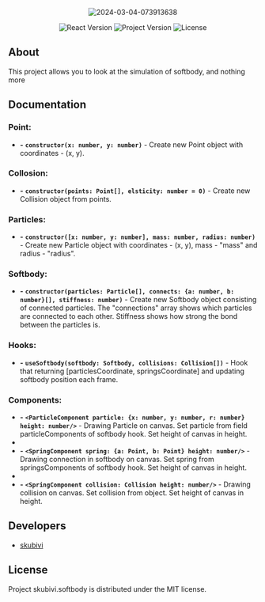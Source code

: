 <p align="center">
      <img src="https://i.ibb.co/F5rJzH8/2024-03-04-073913638.png" alt="2024-03-04-073913638" border="0">
</p>

<p align="center">
      <img src="https://img.shields.io/badge/React_Version-18.2.0-blueviolet" alt="React Version">
      <img src="https://img.shields.io/badge/Project_Version-v1.0_(alpha)-blue" alt="Project Version">
      <img src="https://img.shields.io/badge/License-MIT-success" alt="License">
</p>

## About

This project allows you to look at the simulation of softbody, and nothing more

## Documentation

### Point:

- **-** **`constructor(x: number, y: number)`** - Create new Point object with coordinates - (x, y).

### Collosion:

- **-** **`constructor(points: Point[], elsticity: number = 0)`** - Create new Collision object from points.

### Particles:

- **-** **`constructor([x: number, y: number], mass: number, radius: number)`** - Create new Particle object with coordinates - (x, y), mass - "mass" and radius - "radius".

### Softbody:

- **-** **`constructor(particles: Particle[], connects: {a: number, b: number}[], stiffness: number)`** - Create new Softbody object consisting of connected particles. The "connections" array shows which particles are connected to each other. Stiffness shows how strong the bond between the particles is.

### Hooks:

- **-** **`useSoftbody(softbody: Softbody, collisions: Collision[])`** - Hook that returning [particlesCoordinate, springsCoordinate] and updating softbody position each frame.

### Components:

- **-** **`<ParticleComponent particle: {x: number, y: number, r: number} height: number/>`** - Drawing Particle on canvas. Set particle from field particleComponents of softbody hook. Set height of canvas in height.
- 
- **-** **`<SpringComponent spring: {a: Point, b: Point} height: number/>`** - Drawing connection in softbody on canvas. Set spring from springsComponents of softbody hook. Set height of canvas in height.
- 
- **-** **`<SpringComponent collision: Collision height: number/>`** - Drawing collision on canvas. Set collision from object. Set height of canvas in height.

## Developers

- [skubivi](https://github.com/skubivi)

## License

Project skubivi.softbody is distributed under the MIT license.
